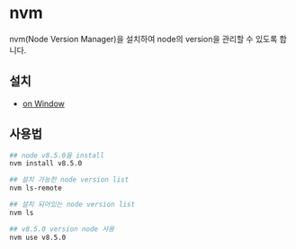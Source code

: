 # nvm

nvm(Node Version Manager)을 설치하여 node의 version을 관리할 수 있도록 합니다.

## 설치

- [on Window](https://github.com/coreybutler/nvm-windows)

## 사용법

```bash
## node v8.5.0을 install
nvm install v8.5.0

## 설치 가능한 node version list
nvm ls-remote

## 설치 되어있는 node version list
nvm ls

## v8.5.0 version node 사용
nvm use v8.5.0
```